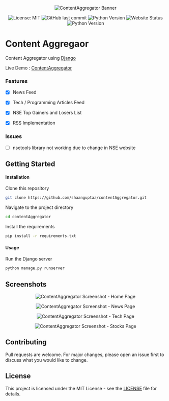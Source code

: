<div align="center">

![ContentAggregator Banner](https://github.com/shaanguptaa/contentAggregator/assets/84842443/ec86638e-c35c-49e4-bcac-84c08d7c5e53)


![License: MIT](https://img.shields.io/github/license/shaanguptaa/contentAggregator?style=for-the-badge)
![GitHub last commit](https://img.shields.io/github/last-commit/shaanguptaa/contentAggregator?style=for-the-badge)
![Python Version](https://img.shields.io/badge/python-3.12-yellow?style=for-the-badge&logo=python&color=%23F7CB3F)
![Website Status](https://img.shields.io/website.svg?up_message=Live&url=https%3A%2F%2Fcontentaggregator.pythonanywhere.com&style=for-the-badge)
![Python Version](https://img.shields.io/badge/Framework-Django-green?style=for-the-badge&logo=django&color=%23F7CB3F)

</div>



# Content Aggregaor

Content Aggregator using [Django](https://www.djangoproject.com/)

Live Demo : [ContentAggregator](https://contentaggregator.pythonanywhere.com)


### Features
- [x] News Feed
- [x] Tech / Programming Articles Feed
- [x] NSE Top Gainers and Losers List
- [x] RSS Implementation


### Issues
- [ ] nsetools library not working due to change in NSE website


## Getting Started

#### Installation


Clone this repository
```sh
git clone https://github.com/shaanguptaa/contentAggregator.git
```

Navigate to the project directory
```sh
cd contentAggregator
```

Install the requirements
```sh
pip install -r requirements.txt
```


#### Usage

Run the Django server
```sh
python manage.py runserver
```


## Screenshots
<div align="center">

![ContentAggregator Screenshot - Home Page](https://github.com/shaanguptaa/contentAggregator/assets/84842443/7653d1c0-5b9c-496d-99b8-8dee287edb2f)

![ContentAggregator Screenshot - News Page](https://github.com/shaanguptaa/contentAggregator/assets/84842443/aa61cbbd-8407-44cd-95b8-5abf55a6fda9)

![ContentAggregator Screenshot - Tech Page](https://github.com/shaanguptaa/contentAggregator/assets/84842443/c3f5d518-0e16-4c35-8d26-19ad7ba3daa7)

![ContentAggregator Screenshot - Stocks Page](https://github.com/shaanguptaa/contentAggregator/assets/84842443/8fa379bf-ae41-4ac3-be50-77d24be97b1f)

</div>


## Contributing
Pull requests are welcome. For major changes, please open an issue first to discuss what you would like to change.

## License
This project is licensed under the MIT License - see the [LICENSE](LICENSE) file for details.

